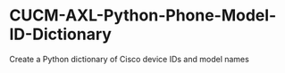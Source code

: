 # CUCM-AXL-Python-Phone-Model-ID-Dictionary
Create a Python dictionary of Cisco device IDs and model names
